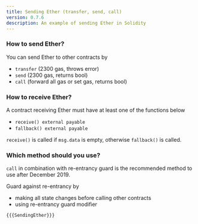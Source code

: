 ```yaml
---
title: Sending Ether (transfer, send, call)
version: 0.7.6
description: An example of sending Ether in Solidity
---
```


### How to send Ether?

You can send Ether to other contracts by

- `transfer` (2300 gas, throws error)
- `send` (2300 gas, returns bool)
- `call` (forward all gas or set gas, returns bool)

### How to receive Ether?

A contract receiving Ether must have at least one of the functions below

- `receive() external payable`
- `fallback() external payable`

`receive()` is called if `msg.data` is empty, otherwise `fallback()` is called.

### Which method should you use?

`call` in combination with re-entrancy guard is the recommended method to use after December 2019.

Guard against re-entrancy by

- making all state changes before calling other contracts
- using re-entrancy guard modifier

```solidity
{{{SendingEther}}}
```
